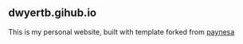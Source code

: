 ## dwyertb.gihub.io

This is my personal website, built with template forked from [paynesa](https://github.com/paynesa/paynesa.github.io)
